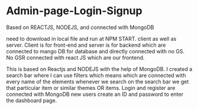 # Admin-page-Login-Signup
Based on REACTJS, NODEJS, and connected with MongoDB

need to download in local file and run at NPM START. client as well as server.
Client is for front-end and server is for backend which are connected to mango DB for database and directly connected with no GS. No GSR connected with react JS which are our frontend.

This is based on Reactjs and NODEJS with the help of MongoDB. 
I created a search bar where I can use filters which means which are connected with every name of the elements whenever we search on the search bar we get that particular item or similar themes OR items.
Login and register are connected with MongoDB new users create an ID and password to enter the dashboard page.
